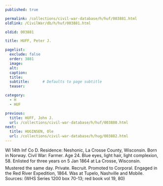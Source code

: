 ```yaml
---
published: true

permalink: /collections/civil-war-database/h/huf/003881.html
oldlink: /CivilWar/db/h/huf/003881.html

oldid: 003881

title: HUFF, Peter J.

pagelist:
  exclude: false
  order: 3881
  image: 
  alt:
  caption:
  title:
  subtitle:      # Defaults to page subtitle
  teaser:

category: 
  - H 
  - HUF

previous:
  title: HUFF, John J.
  url: /collections/civil-war-database/h/huf/003880.html  
next:
  title: HUGINSEN, Ole
  url: /collections/civil-war-database/h/hug/003882.html   
---
```

WI 14th Inf Co D. Residence: Neshonic, La Crosse County, Wisconsin. Born in Norway. Civil War: Farmer. Age 24. Blue eyes, light hair, light complexion, 5&#146;8&#148;. Enlisted for three years on 5 Jan 1864 at La Crosse, Wisconsin. Mustered the same day. Private. Recruit. Promoted to Corporal. Engaged in the Red River Expedition, 1864. Was at Tupelo, Nashville and Mobile. Sources: (WHS Series 1200 box 70-13; red book vol 19, 80)